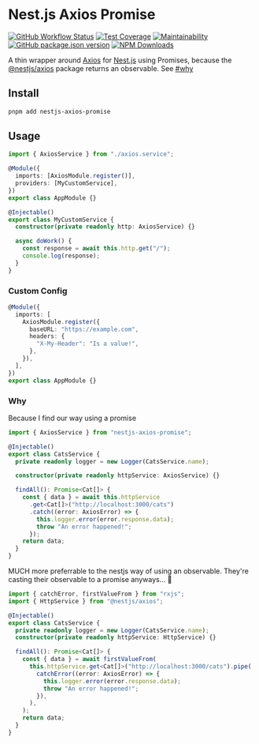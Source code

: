 # Nest.js Axios Promise

[![GitHub Workflow Status](https://img.shields.io/github/workflow/status/jasonraimondi/nestjs-axios-promise/nodejs?label=Unit%20Tests&style=flat-square)](https://github.com/jasonraimondi/nestjs-axios-promise)
[![Test Coverage](https://img.shields.io/codeclimate/coverage/jasonraimondi/nestjs-axios-promise?style=flat-square)](https://codeclimate.com/github/jasonraimondi/nestjs-axios-promise/test_coverage)
[![Maintainability](https://img.shields.io/codeclimate/coverage-letter/jasonraimondi/nestjs-axios-promise?label=maintainability&style=flat-square)](https://codeclimate.com/github/jasonraimondi/nestjs-axios-promise/maintainability)
[![GitHub package.json version](https://img.shields.io/github/package-json/v/jasonraimondi/nestjs-axios-promise?style=flat-square)](https://github.com/jasonraimondi/nestjs-axios-promise/releases/latest)
[![NPM Downloads](https://img.shields.io/npm/dt/nestjs-axios-promise?label=npm%20downloads&style=flat-square)](https://www.npmjs.com/package/nestjs-axios-promise)

A thin wrapper around [Axios](https://github.com/axios/axios) for [Nest.js](https://github.com/nestjs/nest) using Promises, because the [@nestjs/axios](https://github.com/nestjs/axios) package returns an observable. See [#why](#why)

## Install

```bash
pnpm add nestjs-axios-promise
```

## Usage

```typescript
import { AxiosService } from "./axios.service";

@Module({
  imports: [AxiosModule.register()],
  providers: [MyCustomService],
})
export class AppModule {}
```

```typescript
@Injectable()
export class MyCustomService {
  constructor(private readonly http: AxiosService) {}

  async doWork() {
    const response = await this.http.get("/");
    console.log(response);
  }
}
```

### Custom Config

```typescript
@Module({
  imports: [
    AxiosModule.register({
      baseURL: "https://example.com",
      headers: {
        "X-My-Header": "Is a value!",
      },
    }),
  ],
})
export class AppModule {}
```

### Why

Because I find our way using a promise

```ts
import { AxiosService } from "nestjs-axios-promise";

@Injectable()
export class CatsService {
  private readonly logger = new Logger(CatsService.name);

  constructor(private readonly httpService: AxiosService) {}

  findAll(): Promise<Cat[]> {
    const { data } = await this.httpService
      .get<Cat[]>("http://localhost:3000/cats")
      .catch((error: AxiosError) => {
        this.logger.error(error.response.data);
        throw "An error happened!";
      });
    return data;
  }
}
```

MUCH more preferrable to the nestjs way of using an observable. They're casting their observable to a promise anyways... :facepalm:

```ts
import { catchError, firstValueFrom } from "rxjs";
import { HttpService } from "@nestjs/axios";

@Injectable()
export class CatsService {
  private readonly logger = new Logger(CatsService.name);
  constructor(private readonly httpService: HttpService) {}

  findAll(): Promise<Cat[]> {
    const { data } = await firstValueFrom(
      this.httpService.get<Cat[]>("http://localhost:3000/cats").pipe(
        catchError((error: AxiosError) => {
          this.logger.error(error.response.data);
          throw "An error happened!";
        }),
      ),
    );
    return data;
  }
}
```
